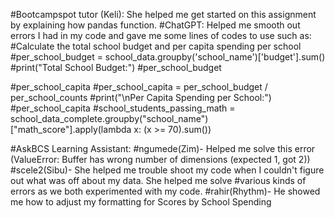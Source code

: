 #Bootcampspot tutor (Keli): She helped me get started on this assignment by explaining how pandas function.
#ChatGPT: Helped me smooth out errors I had in my code and gave me some lines of codes to use such as:
#Calculate the total school budget and per capita spending per school
#per_school_budget = school_data.groupby('school_name')['budget'].sum()
#print("Total School Budget:")
#per_school_budget

#per_school_capita
#per_school_capita = per_school_budget / per_school_counts
#print("\nPer Capita Spending per School:")
#per_school_capita
#school_students_passing_math = school_data_complete.groupby("school_name")["math_score"].apply(lambda x: (x >= 70).sum())

#AskBCS Learning Assistant:
#ngumede(Zim)- Helped me solve this error (ValueError: Buffer has wrong number of dimensions (expected 1, got 2))
#scele2(Sibu)- She helped me trouble shoot my code when I couldn't figure out what was off about my data. She helped me solve #various kinds of errors as we both experimented with my code.
#rahir(Rhythm)- He showed me how to adjust my formatting for Scores by School Spending
